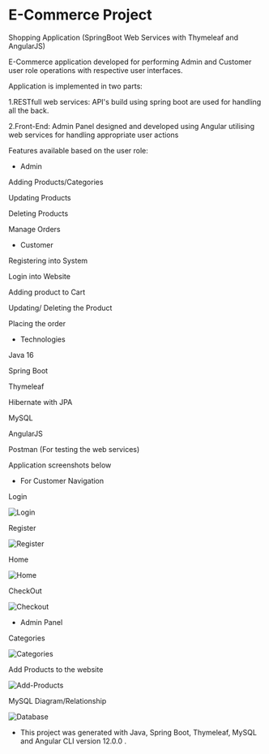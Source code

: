 # E-Commerce Project

Shopping Application (SpringBoot Web Services with Thymeleaf and AngularJS)

E-Commerce application developed for performing Admin and Customer user role operations with respective user interfaces.

Application is implemented in two parts:

1.RESTfull web services: API's build using spring boot are used for handling all the back.

2.Front-End: Admin Panel designed and developed using Angular utilising web services for handling appropriate user actions

Features available based on the user role:

- Admin

Adding Products/Categories

Updating Products

Deleting Products

Manage Orders


- Customer 

Registering into System

Login into Website

Adding product to Cart

Updating/ Deleting the Product

Placing the order


- Technologies

Java 16

Spring Boot

Thymeleaf

Hibernate with JPA

MySQL 

AngularJS

Postman (For testing the web services)




Application screenshots below 

- For Customer Navigation

Login

![Login](https://user-images.githubusercontent.com/74839767/128939276-1383ceb1-b84d-4db2-a23f-1a60cdd40974.PNG)

Register

![Register](https://user-images.githubusercontent.com/74839767/128939299-d9dee6d5-6b84-4473-b2d6-98253bd0b189.PNG)

Home

![Home](https://user-images.githubusercontent.com/74839767/128939311-54534035-44bd-4ce7-a04b-7b905f2018a2.PNG)

CheckOut

![Checkout](https://user-images.githubusercontent.com/74839767/128939325-67e2b0f2-17e2-4cd9-ae13-329b01662f79.PNG)

- Admin Panel

Categories

![Categories](https://user-images.githubusercontent.com/74839767/128939356-7781c64c-5584-424f-940e-7db29b019804.PNG)

Add Products to the website

![Add-Products](https://user-images.githubusercontent.com/74839767/128939386-790fd9ae-5225-4ae7-b940-c20a29c7631d.PNG)

MySQL Diagram/Relationship

![Database](https://user-images.githubusercontent.com/74839767/129036489-a8d2e951-9f16-4357-8e8b-f4983bc54383.PNG)



- This project was generated with Java, Spring Boot, Thymeleaf, MySQL and Angular CLI version 12.0.0 .
